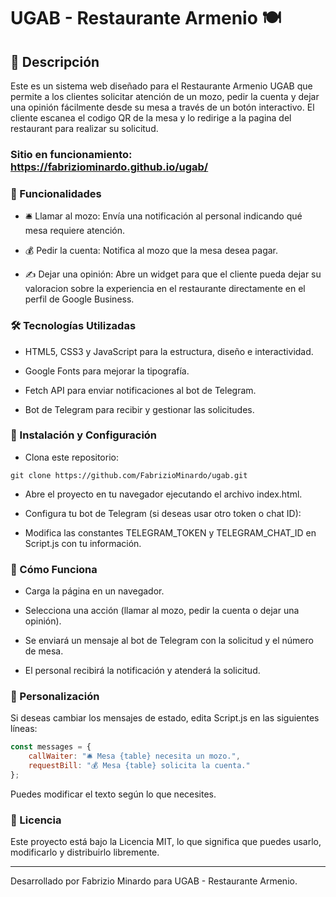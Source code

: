 # UGAB - Restaurante Armenio 🍽️

## 📌 Descripción

Este es un sistema web diseñado para el Restaurante Armenio UGAB que permite a los clientes solicitar atención de un mozo, pedir la cuenta y dejar una opinión fácilmente desde su mesa a través de un botón interactivo. El cliente escanea el codigo QR de la mesa y lo redirige a la pagina del restaurant para realizar su solicitud.

### Sitio en funcionamiento: https://fabriziominardo.github.io/ugab/

### 🚀 Funcionalidades

- 🛎️ Llamar al mozo: Envía una notificación al personal indicando qué mesa requiere atención.

- 💰 Pedir la cuenta: Notifica al mozo que la mesa desea pagar.

- ✍️ Dejar una opinión: Abre un widget para que el cliente pueda dejar su valoracion sobre la experiencia en el restaurante directamente en el perfil de Google Business.

### 🛠️ Tecnologías Utilizadas

- HTML5, CSS3 y JavaScript para la estructura, diseño e interactividad.

- Google Fonts para mejorar la tipografía.

- Fetch API para enviar notificaciones al bot de Telegram.

- Bot de Telegram para recibir y gestionar las solicitudes.

### 📜 Instalación y Configuración

- Clona este repositorio:

```git
git clone https://github.com/FabrizioMinardo/ugab.git
```
- Abre el proyecto en tu navegador ejecutando el archivo index.html.

- Configura tu bot de Telegram (si deseas usar otro token o chat ID):

- Modifica las constantes TELEGRAM_TOKEN y TELEGRAM_CHAT_ID en Script.js con tu información.


### 🎯 Cómo Funciona

- Carga la página en un navegador.

- Selecciona una acción (llamar al mozo, pedir la cuenta o dejar una opinión).

- Se enviará un mensaje al bot de Telegram con la solicitud y el número de mesa.

- El personal recibirá la notificación y atenderá la solicitud.

### 📌 Personalización

Si deseas cambiar los mensajes de estado, edita Script.js en las siguientes líneas:

```javascript
const messages = {
    callWaiter: "🛎️ Mesa {table} necesita un mozo.",
    requestBill: "💰 Mesa {table} solicita la cuenta."
};
```
Puedes modificar el texto según lo que necesites.

### 📄 Licencia

Este proyecto está bajo la Licencia MIT, lo que significa que puedes usarlo, modificarlo y distribuirlo libremente.

-------------------------------------------------------------------------------------------------------------------

Desarrollado por Fabrizio Minardo para UGAB - Restaurante Armenio.

